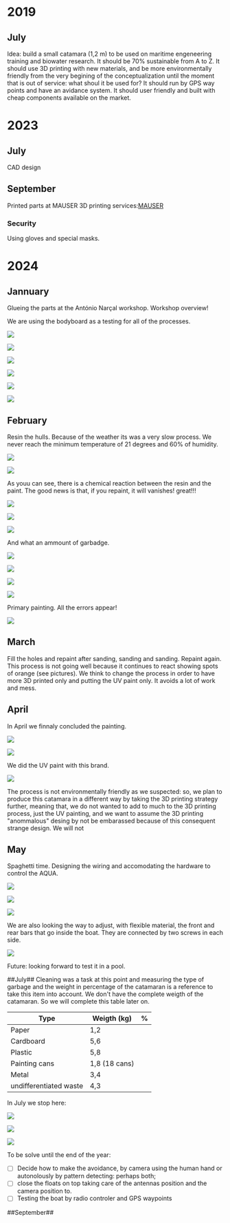 # 2019

## July ##

Idea: build a small catamara (1,2 m) to be used on maritime engeneering training and biowater research. It should be 70% sustainable from A to Z. It should use 3D printing with new materials, and be more environmentally friendly from the very begining of the conceptualization until the moment that is out of service: what shoul it be used for? It should run by GPS way points and have an avidance system. It should user friendly and built with cheap components available on the market.

# 2023

## July ##

CAD design

## September ##
Printed parts at MAUSER 3D printing services:[MAUSER](https://mauser.pt/catalog/)

### Security ###

Using gloves and special masks.

# 2024 #
## Jannuary ##
Glueing the parts at the António Narçal workshop.
Workshop overview!

We are using the bodyboard as a testing for all of the processes.

![](Photos/AQUA33.JPG)

![](Photos/AQUA34.JPG)

![](Photos/AQUA24.JPG)

![](Photos/AQUA25.JPG)

![](Photos/AQUA29.JPG)

![](Photos/AQUA31.JPG)

## February ##
Resin the hulls. Because of the weather its was a very slow process. 
We never reach the minimum temperature of 21 degrees and 60% of humidity.


![](Photos/AQUA2.JPG)


![](Photos/AQUA9.JPG)

As youu can see, there is a chemical reaction between the resin and the paint. The good news is that, if you repaint, it will vanishes! great!!!

![](Photos/AQUA11.JPG)

![](Photos/AQUA23.JPG)

![](Photos/AQUA32.JPG)

And what an ammount of garbadge.

![](Photos/AQUA17.JPG)

![](Photos/AQUA18.JPG)

![](Photos/AQUA19.JPG)

![](Photos/AQUA20.JPG)


Primary painting. All the errors appear!

![](Photos/AQUA21.JPG)


## March ##

Fill the holes and repaint after sanding, sanding and sanding. Repaint again. This process is not going well because it continues to react showing spots of orange (see pictures). We think to change the process in order to have more 3D printed only and putting the UV paint only. It avoids a lot of work and mess.

## April ##

In April we finnaly concluded the painting.

![](Photos/AQUA35.jpg)

![](Photos/AQUA36.jpg)

We did the UV paint with this brand.

![](Photos/AQUA37.jpg)

The process is not environmentally friendly as we suspected: so, we plan to produce this catamara in a different way by taking the 3D printing strategy further, meaning that, we do not wanted to add to much to the 3D printing process, just the UV painting, and we want to assume the 3D printing "anommalous" desing by not be embarassed because of this consequent strange design. We will not 

## May ##

Spaghetti time. Designing the wiring and accomodating the hardware to control the AQUA.

![](Photos/EnergiaControle_1.JPG)

![](Photos/EnergiaControle_2.JPG)

![](Photos/EnergiaControle_3.JPG)

We are also looking the way to adjust, with flexible material, the front and rear bars that go inside the boat. They are connected by two screws in each side.

![](Photos/longarinas_frechas1.JPG)

Future: looking forward to test it in a pool. 

##July##
Cleaning was a task at this point and measuring the type of garbage and the weight in percentage of the catamaran is a reference to take this item into account. We don't have the complete weigth of the catamaran. So we will complete this table later on.

| Type  | Weigth (kg) | % |
| ------------- | ------------- | ------------- |
| Paper  | 1,2 |  |
| Cardboard | 5,6 | |
| Plastic  | 5,8 | |
| Painting cans | 1,8 (18 cans) ||
| Metal | 3,4 |  |
| undifferentiated waste | 4,3 |  |

In July we stop here:

![](Photos/VistaGeral_julh_2024.JPG)

![](Photos/VistaGeral_julh_2024_1.JPG)

![](Photos/VistaGeral_julh_2024_2.JPG)

To be solve until the end of the year:
- [ ] Decide how to make the avoidance, by camera using the human hand or autonolously by pattern detecting: perhaps both; 
- [ ] close the floats on top taking care of the antennas position and the camera position to.
- [ ] Testing the boat by radio controler and GPS waypoints

##September##
